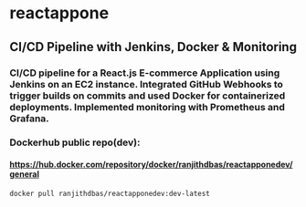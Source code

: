 # reactappone

## CI/CD Pipeline with Jenkins, Docker & Monitoring

### CI/CD pipeline for a React.js E-commerce Application using Jenkins on an EC2 instance. Integrated GitHub Webhooks to trigger builds on commits and used Docker for containerized deployments. Implemented monitoring with Prometheus and Grafana.

### Dockerhub public repo(dev):

#### https://hub.docker.com/repository/docker/ranjithdbas/reactapponedev/general

```docker pull ranjithdbas/reactapponedev:dev-latest```
